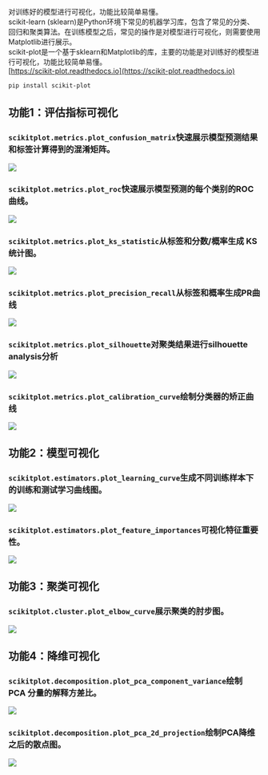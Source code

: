 对训练好的模型进行可视化，功能比较简单易懂。<br />scikit-learn (sklearn)是Python环境下常见的机器学习库，包含了常见的分类、回归和聚类算法。在训练模型之后，常见的操作是对模型进行可视化，则需要使用Matplotlib进行展示。<br />scikit-plot是一个基于sklearn和Matplotlib的库，主要的功能是对训练好的模型进行可视化，功能比较简单易懂。<br />[https://scikit-plot.readthedocs.io](https://scikit-plot.readthedocs.io)
```bash
pip install scikit-plot
```
<a name="oUCI8"></a>
## 功能1：评估指标可视化
<a name="TKIFV"></a>
### `scikitplot.metrics.plot_confusion_matrix`快速展示模型预测结果和标签计算得到的混淆矩阵。
![](https://cdn.nlark.com/yuque/0/2023/png/396745/1683352202327-0b5678fb-a916-4a51-996e-f8ed111aac27.png#averageHue=%23e5e9ee&clientId=u58d21ad4-6420-4&from=paste&id=u1108c798&originHeight=480&originWidth=640&originalType=url&ratio=2.5&rotation=0&showTitle=false&status=done&style=none&taskId=ufa25e209-03de-4103-ac54-8d499854d78&title=)
<a name="oVTWf"></a>
### `scikitplot.metrics.plot_roc`快速展示模型预测的每个类别的ROC曲线。
![](https://cdn.nlark.com/yuque/0/2023/png/396745/1683352202384-81c122b5-d120-4488-973f-fa727b60a7dd.png#averageHue=%23f4f3f2&clientId=u58d21ad4-6420-4&from=paste&id=u0cb320ed&originHeight=480&originWidth=640&originalType=url&ratio=2.5&rotation=0&showTitle=false&status=done&style=none&taskId=u05d1bf97-3bfc-4333-870e-cb88a83ef1b&title=)
<a name="Lxmg5"></a>
### `scikitplot.metrics.plot_ks_statistic`从标签和分数/概率生成 KS 统计图。
![](https://cdn.nlark.com/yuque/0/2023/png/396745/1683352202350-25807b83-1a3c-46af-a18a-41e99c070012.png#averageHue=%23faf9f8&clientId=u58d21ad4-6420-4&from=paste&id=u6266e50c&originHeight=480&originWidth=640&originalType=url&ratio=2.5&rotation=0&showTitle=false&status=done&style=none&taskId=ue4b61407-356d-4793-a2a6-f55bd02e21c&title=)
<a name="nvr04"></a>
### `scikitplot.metrics.plot_precision_recall`从标签和概率生成PR曲线
![](https://cdn.nlark.com/yuque/0/2023/png/396745/1683352202382-ef3a4575-6607-4dcb-8ccb-11529d8da1c8.png#averageHue=%23f1efef&clientId=u58d21ad4-6420-4&from=paste&id=uf0738938&originHeight=480&originWidth=640&originalType=url&ratio=2.5&rotation=0&showTitle=false&status=done&style=none&taskId=u2e46cdb3-1d44-40ca-bfb9-aeecdc48276&title=)
<a name="hNeFt"></a>
### `scikitplot.metrics.plot_silhouette`对聚类结果进行silhouette analysis分析
![](https://cdn.nlark.com/yuque/0/2023/png/396745/1683352202399-04f94c12-4cfd-4718-9ca8-0e412fb267d3.png#averageHue=%23e8e6e2&clientId=u58d21ad4-6420-4&from=paste&id=u09b1e683&originHeight=480&originWidth=640&originalType=url&ratio=2.5&rotation=0&showTitle=false&status=done&style=none&taskId=u73e5d5b5-4534-48b3-94a8-5253467d068&title=)
<a name="DJY1l"></a>
### `scikitplot.metrics.plot_calibration_curve`绘制分类器的矫正曲线
![](https://cdn.nlark.com/yuque/0/2023/png/396745/1683352202738-640a1f3e-ef81-4639-9892-2ffb7d36bdf7.png#averageHue=%23f7f7f7&clientId=u58d21ad4-6420-4&from=paste&id=ue97a968b&originHeight=480&originWidth=640&originalType=url&ratio=2.5&rotation=0&showTitle=false&status=done&style=none&taskId=u9586a7a5-e2f7-403d-9bc8-b300ee6cd16&title=)
<a name="nFzOy"></a>
## 功能2：模型可视化
<a name="px8SB"></a>
### `scikitplot.estimators.plot_learning_curve`生成不同训练样本下的训练和测试学习曲线图。
![](https://cdn.nlark.com/yuque/0/2023/png/396745/1683352202753-91992ef4-33a0-4952-9ee3-403fb90042ce.png#averageHue=%23f9f8f8&clientId=u58d21ad4-6420-4&from=paste&id=ue9f9d4a6&originHeight=480&originWidth=640&originalType=url&ratio=2.5&rotation=0&showTitle=false&status=done&style=none&taskId=u0f9ebe74-5bd7-4ab2-9c6b-3c1fd9edabf&title=)
<a name="fuKrx"></a>
### `scikitplot.estimators.plot_feature_importances`可视化特征重要性。
![](https://cdn.nlark.com/yuque/0/2023/png/396745/1683352202880-6d894cfa-44cf-4951-a880-445471297723.png#averageHue=%23fad7d7&clientId=u58d21ad4-6420-4&from=paste&id=u1a4a10a3&originHeight=480&originWidth=640&originalType=url&ratio=2.5&rotation=0&showTitle=false&status=done&style=none&taskId=u208a078d-f404-44bb-8d1f-e3b42789b0d&title=)
<a name="AKnNt"></a>
## 功能3：聚类可视化
<a name="EN7qV"></a>
### `scikitplot.cluster.plot_elbow_curve`展示聚类的肘步图。
![](https://cdn.nlark.com/yuque/0/2023/png/396745/1683352202812-ecf5d6bc-9fe7-47f4-87e6-01467b7759e9.png#averageHue=%23f9f9f9&clientId=u58d21ad4-6420-4&from=paste&id=u854fa9bc&originHeight=480&originWidth=640&originalType=url&ratio=2.5&rotation=0&showTitle=false&status=done&style=none&taskId=u9f3bd6df-fad9-4273-bcdd-3566d94f9e2&title=)
<a name="GE4ES"></a>
## 功能4：降维可视化
<a name="QURa7"></a>
### `scikitplot.decomposition.plot_pca_component_variance`绘制 PCA 分量的解释方差比。
![](https://cdn.nlark.com/yuque/0/2023/png/396745/1683352202927-ccb5ecb2-f24e-4755-911d-42f330b1c8d2.png#averageHue=%23f7f7f7&clientId=u58d21ad4-6420-4&from=paste&id=ud35580af&originHeight=480&originWidth=640&originalType=url&ratio=2.5&rotation=0&showTitle=false&status=done&style=none&taskId=u9fd47787-16f8-490d-8dac-930d7a2ca0d&title=)
<a name="tWmG9"></a>
### `scikitplot.decomposition.plot_pca_2d_projection`绘制PCA降维之后的散点图。
![](https://cdn.nlark.com/yuque/0/2023/png/396745/1683352203167-fd5b6043-7cd5-416d-a83b-f254a2403c45.png#averageHue=%23f2eae2&clientId=u58d21ad4-6420-4&from=paste&id=u64c6537f&originHeight=480&originWidth=640&originalType=url&ratio=2.5&rotation=0&showTitle=false&status=done&style=none&taskId=ub60d0d20-2489-41ec-94c7-47cdfa8e2a9&title=)
